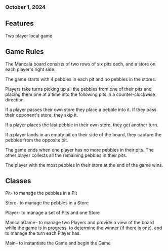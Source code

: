 ### October 1, 2024

## Features

  Two player local game

## Game Rules

  The Mancala board consists of two rows of six pits each, and a store on each player's right side.
  
  The game starts with 4 pebbles in each pit and no pebbles in the stores.
  
  Players take turns picking up all the pebbles from one of their pits and placing them one at a time into the following pits in a counter-clockwise direction.
  
  If a player passes their own store they place a pebble into it. If they pass their opponent's store, they skip it.
  
  If a player places the last pebble in their own store, they get another turn.
  
  If a player lands in an empty pit on their side of the board, they capture the pebbles from the opposite pit.
  
  The game ends when one player has no more pebbles in their pits. The other player collects all the remaining pebbles in their pits.
  
  The player with the most pebbles in their store at the end of the game wins.

## Classes
  
  Pit- to manage the pebbles in a Pit
  
  Store- to manage the pebbles in a Store
  
  Player- to manage a set of Pits and one Store
  
  MancalaGame– to manage two Players and provide a view of the board while the game is in progress, to determine the winner (if there is one), and to manage the turn each Player has.
  
  Main– to instantiate the Game and begin the Game
